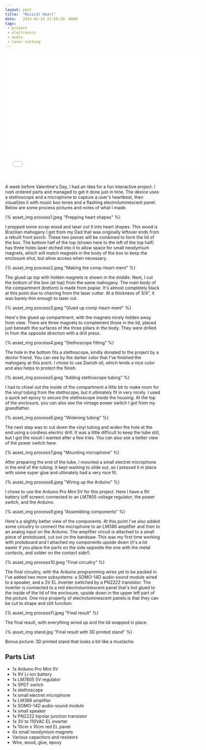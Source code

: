 ```yaml
---
layout: post
title:  "Musical Heart"
date:   2014-02-14 21:58:29 -0800
tags:
 - project
 - electronics
 - audio
 - laser cutting
---
```

<div class="aspect-ratio sixteen-nine"><iframe width="640" height="390" src="//www.youtube.com/embed/MlsUbHCxCiI" frameborder="0" allowfullscreen="" style="margin-bottom: 20px;"></iframe></div>

A week before Valentine's Day, I had an idea for a fun interactive project. I rush ordered parts and managed to get it done just in time. The device uses a stethoscope and a microphone to capture a user's heartbeat, then visualizes it with music box tones and a flashing electroluminescent panel. Below are some process pictures and notes of what I made.

<!-- more -->

{% asset_img process1.jpeg "Prepping heart shapes" %}

I prepped some scrap wood and laser cut it into heart shapes. This wood is Brazilian mahogany I got from my Dad that was originally leftover ends from a rebuilt front porch. These two pieces will be combined to form the lid of the box. The bottom half of the top (shown here to the left of the top half) has three holes laser etched into it to allow space for small neodymium magnets, which will match magnets in the body of the box to keep the enclosure shut, but allow access when necessary.

{% asset_img process2.jpeg "Making the comp-heart-ment" %}

The glued up top with hidden magnets is shown in the middle. Next, I cut the bottom of the box (at top) from the same mahogany. The main body of the compartment (bottom) is made from poplar. It's almost completely black at this point due to charring from the laser cutter. At a thickness of 3/4", it was barely thin enough to laser cut.

{% asset_img process3.jpeg "Glued up comp-heart-ment" %}

Here's the glued up compartment, with the magnets nicely hidden away from view. There are three magnets to complement those in the lid, placed just beneath the surfaces of the three pillars in the body. They were drilled in from the opposite direction with a drill press.

{% asset_img process4.jpeg "Stethoscope fitting" %}

The hole in the bottom fits a stethoscope, kindly donated to the project by a doctor friend. You can see by the darker color that I've finished the mahogany at this point. I chose to use Danish oil, which lends a nice color and also helps to protect the finish.

{% asset_img process5.jpeg "Adding stethoscope tubing" %}

I had to chisel out the inside of the compartment a little bit to make room for the vinyl tubing from the stethscope, but it ultimately fit in very nicely. I used a quick set epoxy to secure the stethoscope inside the housing. At the top of the enclosure, you can also see the vintage power switch I got from my grandfather.

{% asset_img process6.jpeg "Widening tubing" %}

The next step was to cut down the vinyl tubing and widen the hole at the end using a cordless electric drill. It was a little difficult to keep the tube still, but I got the result I wanted after a few tries. You can also see a better view of the power switch here.

{% asset_img process7.jpeg "Mounting microphone" %}

After preparing the end of the tube, I mounted a small electret microphone in the end of the tubing. It kept wanting to slide out, so I pressed it in place with some super glue and ultimately had a very nice fit.

{% asset_img process8.jpeg "Wiring up the Arduino" %}

I chose to use the Arduino Pro Mini 5V for this project. Here I have a 9V battery (off screen) connected to an LM7805 voltage regulator, the power switch, and the Arduino.

{% asset_img process9.jpeg "Assembling components" %}

Here's a slightly better view of the components. At this point I've also added some circuitry to connect the microphone to an LM386 amplifier and then to an analog input on the Arduino. The amplifier circuit is attached to a small piece of protoboard, cut out on the bandsaw. This was my first time working with protoboard and I attached my components upside down (it's a lot easier if you place the parts on the side opposite the one with the metal contacts, and solder on the contact side!).

{% asset_img process10.jpeg "Final circuitry" %}

The final circuitry, with the Arduino programming wires yet to be packed in. I've added two more subsystems: a SOMO-14D audio-sound module wired to a speaker, and a 3V EL inverter switched by a PN2222 transistor. The inverter is connected to a red electroluminescent panel that's hot glued to the inside of the lid of the enclosure, upside down in the upper left part of the picture. One nice property of electroluminescent panels is that they can be cut to shape and still function.

{% asset_img process11.jpeg "Final result" %}

The final result, with everything wired up and the lid snapped in place.

{% asset_img stand.jpg "Final result with 3D printed stand" %}

Bonus picture: 3D printed stand that looks a bit like a mustache.

## Parts List ##

- 1x Arduino Pro Mini 5V
- 1x 9V Li-ion battery
- 1x LM7805 5V regulator
- 1x SPDT switch
- 1x stethoscope
- 1x small electret microphone
- 1x LM386 amplifier
- 1x SOMO-14D audio-sound module
- 1x small speaker
- 1x PN2222 bipolar junction transistor
- 1x 3V to 110VAC EL inverter
- 1x 10cm x 10cm red EL panel
- 6x small neodymium magnets
- Various capacitors and resistors
- Wire, wood, glue, epoxy